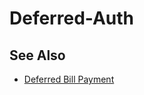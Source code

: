 # Deferred-Auth



## See Also
- [Deferred Bill Payment](?path=docs/Resources/Guides/Bill-Payments/Deferred-Payment.md)
